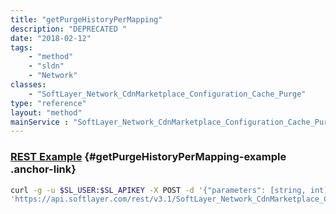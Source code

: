 ```yaml
---
title: "getPurgeHistoryPerMapping"
description: "DEPRECATED "
date: "2018-02-12"
tags:
    - "method"
    - "sldn"
    - "Network"
classes:
    - "SoftLayer_Network_CdnMarketplace_Configuration_Cache_Purge"
type: "reference"
layout: "method"
mainService : "SoftLayer_Network_CdnMarketplace_Configuration_Cache_Purge"
---
```


### [REST Example](#getPurgeHistoryPerMapping-example) <a href="/article/rest/"><i class="fas fa-question"></i></a> {#getPurgeHistoryPerMapping-example .anchor-link} 
```bash
curl -g -u $SL_USER:$SL_APIKEY -X POST -d '{"parameters": [string, int]}' \
'https://api.softlayer.com/rest/v3.1/SoftLayer_Network_CdnMarketplace_Configuration_Cache_Purge/getPurgeHistoryPerMapping'
```
